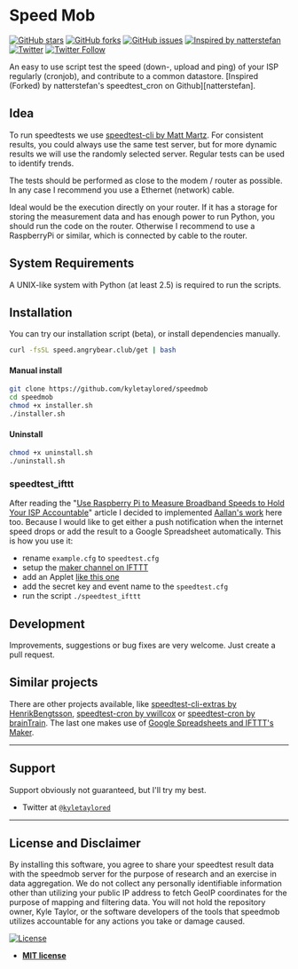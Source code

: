 # Speed Mob

[![GitHub stars](https://img.shields.io/github/stars/kyletaylored/speedmob.svg)](https://github.com/kyletaylored/speedmob/stargazers)
[![GitHub forks](https://img.shields.io/github/forks/kyletaylored/speedmob.svg)](https://github.com/kyletaylored/speedmob/network)
[![GitHub issues](https://img.shields.io/github/issues/kyletaylored/speedmob.svg)](https://github.com/kyletaylored/speedmob/issues)
[![Inspired by natterstefan](https://img.shields.io/badge/Inspired%20by-natterstefan-blue.svg)](https://github.com/natterstefan/speedtest-cron)
[![Twitter](https://img.shields.io/twitter/url/https/github.com/kyletaylored/speedmob.svg?style=social)](https://twitter.com/intent/tweet?text=https://github.com/kyletaylored/speedmob)
[![Twitter Follow](https://img.shields.io/twitter/follow/kyletaylored.svg?style=social&label=Follow)](https://twitter.com/kyletaylored)


An easy to use script test the speed (down-, upload and ping) of your ISP regularly (cronjob), and contribute to a common datastore. [Inspired (Forked) by natterstefan's speedtest_cron on Github][natterstefan].


## Idea

To run speedtests we use [speedtest-cli by Matt Martz][spcli]. For consistent results, you could always use the same test server, but for more dynamic results we will use the randomly selected server. Regular tests can be used to identify trends.

The tests should be performed as close to the modem / router as possible. In any case I recommend you use a Ethernet (network) cable.

Ideal would be the execution directly on your router. If it has a storage for storing the measurement data and has enough power to run Python, you should run the code on the router. Otherwise I recommend to use a RaspberryPi or similar, which is connected by cable to the router.


## System Requirements

A UNIX-like system with Python (at least 2.5) is required to run the scripts.

## Installation

You can try our installation script (beta), or install dependencies manually.

```bash
curl -fsSL speed.angrybear.club/get | bash
```

#### Manual install
``` bash
git clone https://github.com/kyletaylored/speedmob
cd speedmob
chmod +x installer.sh
./installer.sh
```

#### Uninstall
``` bash
chmod +x uninstall.sh
./uninstall.sh
```

### speedtest_ifttt

After reading the "[Use Raspberry Pi to Measure Broadband Speeds to Hold Your ISP Accountable][iftttmaker]" article I decided to implemented [Aallan's work][gistaallan] here too. Because I would like to get either a push notification when the internet speed drops or add the result to a Google Spreadsheet automatically. This is how you use it:

- rename ```example.cfg``` to ```speedtest.cfg```
- setup the [maker channel on IFTTT][maker]
- add an Applet [like this one][ifapplet]
- add the secret key and event name to the `speedtest.cfg`
- run the script ```./speedtest_ifttt```

## Development

Improvements, suggestions or bug fixes are very welcome. Just create a pull request.


## Similar projects

There are other projects available, like [speedtest-cli-extras by HenrikBengtsson][spclix], [speedtest-cron by vwillcox][vwillcox] or [speedtest-cron by brainTrain][brainTrain]. The last one makes use of [Google Spreadsheets and IFTTT's Maker][iftttmaker].

[spcli]: https://github.com/sivel/speedtest-cli
[spclix]: https://github.com/HenrikBengtsson/speedtest-cli-extras
[vwillcox]: https://github.com/vwillcox/speedtest-cron
[brainTrain]: https://github.com/brainTrain/speedtest-cron
[speedtest]: http://www.speedtest.net/
[jsspcr]: https://gitgud.io/J0s3f/speedtest_cron
[iftttmaker]: http://makezine.com/projects/send-ticket-isp-when-your-internet-drops/
[gistaallan]: https://gist.github.com/aallan/bafc70a347f3b9526d30
[ifapplet]: https://ifttt.com/applets/49618185d-log-speedtest-results-to-spreadsheet
[maker]: https://ifttt.com/maker

---
## Support

Support obviously not guaranteed, but I'll try my best.

- Twitter at <a href="http://twitter.com/kyletaylored" target="_blank">`@kyletaylored`</a>


---

## License and Disclaimer

By installing this software, you agree to share your speedtest result data with the speedmob server for the purpose of research and an exercise in data aggregation. We do not collect any personally identifiable information other than utilizing your public IP address to fetch GeoIP coordinates for the purpose of mapping and filtering data. You will not hold the repository owner, Kyle Taylor, or the software developers of the tools that speedmob utilizes accountable for any actions you take or damage caused.

[![License](http://img.shields.io/:license-mit-blue.svg?style=flat-square)](http://badges.mit-license.org)

- **[MIT license](http://opensource.org/licenses/mit-license.php)**